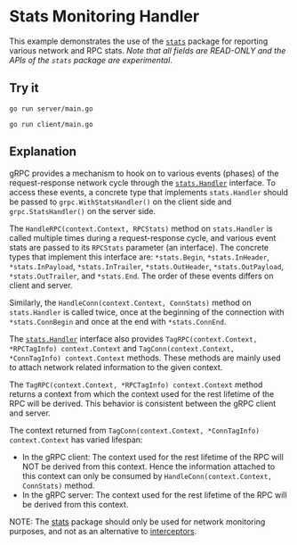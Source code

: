 # Stats Monitoring Handler

This example demonstrates the use of the [`stats`](https://pkg.go.dev/google.golang.org/grpc/stats) package for reporting various
network and RPC stats.
_Note that all fields are READ-ONLY and the APIs of the `stats` package are
experimental_.

## Try it

```
go run server/main.go
```

```
go run client/main.go
```

## Explanation

gRPC provides a mechanism to hook on to various events (phases) of the
request-response network cycle through the [`stats.Handler`](https://pkg.go.dev/google.golang.org/grpc/stats#Handler) interface. To access
these events, a concrete type that implements `stats.Handler` should be passed to
`grpc.WithStatsHandler()` on the client side and `grpc.StatsHandler()` on the
server side.

The `HandleRPC(context.Context, RPCStats)` method on `stats.Handler` is called
multiple times during a request-response cycle, and various event stats are
passed to its `RPCStats` parameter (an interface). The concrete types that
implement this interface are: `*stats.Begin`, `*stats.InHeader`, `*stats.InPayload`,
`*stats.InTrailer`, `*stats.OutHeader`, `*stats.OutPayload`, `*stats.OutTrailer`, and
`*stats.End`. The order of these events differs on client and server.

Similarly, the `HandleConn(context.Context, ConnStats)` method on `stats.Handler`
is called twice, once at the beginning of the connection with `*stats.ConnBegin`
and once at the end with `*stats.ConnEnd`.

The [`stats.Handler`](https://pkg.go.dev/google.golang.org/grpc/stats#Handler) interface also provides
`TagRPC(context.Context, *RPCTagInfo) context.Context` and
`TagConn(context.Context, *ConnTagInfo) context.Context` methods. These methods
are mainly used to attach network related information to the given context.

The `TagRPC(context.Context, *RPCTagInfo) context.Context` method returns a
context from which the context used for the rest lifetime of the RPC will be
derived. This behavior is consistent between the gRPC client and server.

The context returned from
`TagConn(context.Context, *ConnTagInfo) context.Context` has varied lifespan:

- In the gRPC client:
  The context used for the rest lifetime of the RPC will NOT be derived from
  this context. Hence the information attached to this context can only be
  consumed by `HandleConn(context.Context, ConnStats)` method.
- In the gRPC server:
  The context used for the rest lifetime of the RPC will be derived from
  this context.

NOTE: The [stats](https://pkg.go.dev/google.golang.org/grpc/stats) package should only be used for network monitoring purposes,
and not as an alternative to [interceptors](https://github.com/grpc/grpc-go/blob/master/examples/features/metadata).
